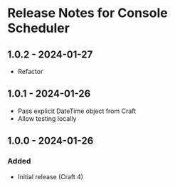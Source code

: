 # Release Notes for Console Scheduler

## 1.0.2 - 2024-01-27
- Refactor

## 1.0.1 - 2024-01-26
- Pass explicit DateTime object from Craft
- Allow testing locally

## 1.0.0 - 2024-01-26
### Added
- Initial release (Craft 4)